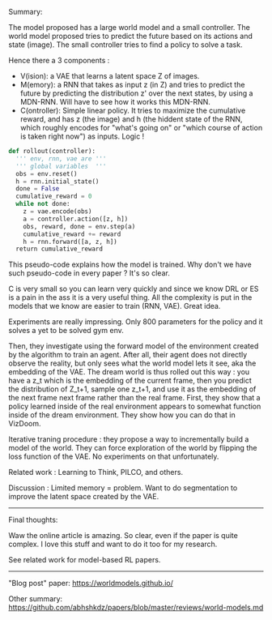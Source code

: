Summary: 

The model proposed has a large world model and a small controller. The world model proposed tries to predict the future based on its actions and state (image). The small controller tries to find a policy to solve a task.

Hence there a 3 components : 

- V(ision): a VAE that learns a latent space Z of images.
- M(emory): a RNN that takes as input z (in Z) and tries to predict the future by predicting the distribution z' over the next states, by using a MDN-RNN. Will have to see how it works this MDN-RNN.
- C(ontroller): Simple linear policy. It tries to maximize the cumulative reward, and has z (the image) and h (the hiddent state of the RNN, which roughly encodes for "what's going on" or "which course of action is taken right now") as inputs. Logic !

```python
def rollout(controller):
  ''' env, rnn, vae are '''
  ''' global variables  '''
  obs = env.reset()
  h = rnn.initial_state()
  done = False
  cumulative_reward = 0
  while not done:
    z = vae.encode(obs)
    a = controller.action([z, h])
    obs, reward, done = env.step(a)
    cumulative_reward += reward
    h = rnn.forward([a, z, h])
  return cumulative_reward
  ````
 
This pseudo-code explains how the model is trained. Why don't we have such pseudo-code in every paper ? It's so clear.
  
C is very small so you can learn very quickly and since we know DRL or ES is a pain in the ass it is a very useful thing. All the complexity is put in the models that we know are easier to train (RNN, VAE). Great idea.

Experiments are really impressing. Only 800 parameters for the policy and it solves a yet to be solved gym env.

Then, they investigate using the forward model of the environment created by the algorithm to train an agent. After all, their agent does not directly observe the reality, but only sees what the world model lets it see, aka the embedding of the VAE. The dream world is thus rolled out this way : you have a z_t which is the embedding of the current frame, then you predict the distribution of Z_t+1, sample one z_t+1, and use it as the embedding of the next frame next frame rather than the real frame. First, they show that a policy learned inside of the real environment appears to somewhat function inside of the dream environment. They show how you can do that in VizDoom. 

Iterative traning procedure : they propose a way to incrementally build a model of the world. They can force exploration of the world by flipping the loss function of the VAE. No experiments on that unfortunately.

Related work : Learning to Think, PILCO, and others. 

Discussion : Limited memory = problem. Want to do segmentation to improve the latent space created by the VAE. 

---------

Final thoughts:

Waw the online article is amazing. So clear, even if the paper is quite complex. I love this stuff and want to do it too for my research.

See related work for model-based RL papers.

---------

"Blog post" paper: https://worldmodels.github.io/

Other summary: https://github.com/abhshkdz/papers/blob/master/reviews/world-models.md
